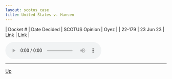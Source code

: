 ```yaml
---
layout: scotus_case
title: United States v. Hansen
---
```


| Docket # | Date Decided | SCOTUS Opinion | Oyez |
| 22-179 | 23 Jun 23 | [Link](https://www.supremecourt.gov/opinions/22pdf/599us1r49_jgkn.pdf) | [Link](https://www.oyez.org/cases/2022/22-179) |

<audio controls>
   <source src='./resources/22-179.mp3' type='audio/mpeg'>
</audio>

<object data='./resources/22-179.pdf' type='application/pdf'></object>

---

[Up](./README.md)